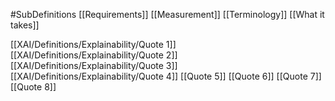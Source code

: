 #SubDefinitions
[[Requirements]]
[[Measurement]]
[[Terminology]]
[[What it takes]]

[[XAI/Definitions/Explainability/Quote 1]]
[[XAI/Definitions/Explainability/Quote 2]]
[[XAI/Definitions/Explainability/Quote 3]]
[[XAI/Definitions/Explainability/Quote 4]]
[[Quote 5]]
[[Quote 6]]
[[Quote 7]]
[[Quote 8]]